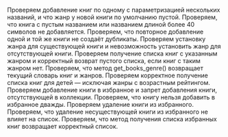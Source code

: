 Проверяем добавление книг по одному с параметризацией нескольких названий, и что жанр у новой книги по умолчанию пустой.
Проверяем, что книга с пустым названием или названием длиной более 40 символов не добавляется.
Проверяем, что повторное добавление одной и той же книги не создаёт дубликаты.
Проверяем установку жанра для существующей книги и невозможность установить жанр для отсутствующей книги.
Проверяем получение списка книг с указанным жанром и корректный возврат пустого списка, если книг с таким жанром нет.
Проверяем, что метод get_books_genre() возвращает текущий словарь книг и жанров.
Проверяем корректное получение списка книг для детей — исключая жанры с возрастным рейтингом.
Проверяем добавление книги в избранное и запрет добавления книги, отсутствующей в коллекции.
Проверяем, что книгу нельзя добавить в избранное дважды.
Проверяем удаление книги из избранного.
Проверяем, что удаление несуществующей книги из избранного не влияет на список.
Проверяем, что метод получения списка избранных книг возвращает корректный список.
